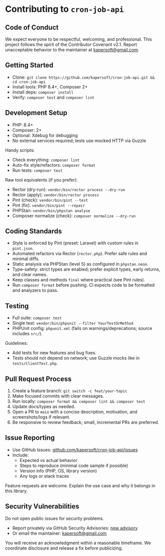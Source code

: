 # Contributing to `cron-job-api`

## Code of Conduct

We expect everyone to be respectful, welcoming, and professional. This project follows the spirit of the Contributor Covenant v2.1. Report unacceptable behavior to the maintainer at <kapersoft@gmail.com>.

## Getting Started

- Clone: `git clone https://github.com/kapersoft/cron-job-api.git && cd cron-job-api`
- Install tools: PHP 8.4+, Composer 2+
- Install deps: `composer install`
- Verify: `composer test` and `composer lint`

## Development Setup

- PHP: 8.4+
- Composer: 2+
- Optional: Xdebug for debugging
- No external services required; tests use mocked HTTP via Guzzle

Handy scripts:

- Check everything: `composer lint`
- Auto-fix style/refactors: `composer format`
- Run tests: `composer test`

Raw tool equivalents (if you prefer):

- Rector (dry-run): `vendor/bin/rector process --dry-run`
- Rector (apply): `vendor/bin/rector process`
- Pint (check): `vendor/bin/pint --test`
- Pint (fix): `vendor/bin/pint --repair`
- PHPStan: `vendor/bin/phpstan analyse`
- Composer normalize (check): `composer normalize --dry-run`

## Coding Standards

- Style is enforced by Pint (preset: Laravel) with custom rules in `pint.json`.
- Automated refactors via Rector (`rector.php`). Prefer safe rules and minimal diffs.
- Static analysis via PHPStan (level 5) as configured in `phpstan.neon`.
- Type-safety: strict types are enabled; prefer explicit types, early returns, and clear names.
- Keep classes and methods `final` where practical (see Pint rules).
- Run `composer format` before pushing. CI expects code to be formatted and analyzers to pass.

## Testing

- Full suite: `composer test`
- Single test: `vendor/bin/phpunit --filter YourTestOrMethod`
- PHPUnit config: `phpunit.xml` (fails on warnings/deprecations; source includes `src/`).

Guidelines:

- Add tests for new features and bug fixes.
- Tests should not depend on network; use Guzzle mocks like in `tests/ClientTest.php`.

## Pull Request Process

1. Create a feature branch: `git switch -c feat/your-topic`
2. Make focused commits with clear messages.
3. Run locally: `composer format && composer lint && composer test`
4. Update docs/types as needed.
5. Open a PR to `main` with a concise description, motivation, and screenshots/logs if relevant.
6. Be responsive to review feedback; small, incremental PRs are preferred.

## Issue Reporting

- Use GitHub Issues: [github.com/kapersoft/cron-job-api/issues](https://github.com/kapersoft/cron-job-api/issues)
- Include:
  - Expected vs actual behavior
  - Steps to reproduce (minimal code sample if possible)
  - Version info (PHP, OS, library version)
  - Any logs or stack traces

Feature requests are welcome. Explain the use case and why it belongs in this library.

## Security Vulnerabilities

Do not open public issues for security problems.

- Report privately via GitHub Security Advisories: [new advisory](https://github.com/kapersoft/cron-job-api/security/advisories/new)
- Or email the maintainer: <kapersoft@gmail.com>

You will receive an acknowledgment within a reasonable timeframe. We coordinate disclosure and release a fix before publicizing.
